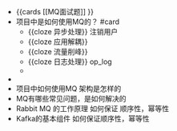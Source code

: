 - {{cards [[MQ面试题]] }}
- 项目中是如何使用MQ的？ #card
	- {{cloze 异步处理}} 注销用户
	- {{cloze 应用解耦}}
	- {{cloze 流量削峰}}
	- {{cloze 日志处理}} op_log
	-
-
- 项目中如何使用MQ 架构是怎样的
- MQ有哪些常见问题，是如何解决的
- Rabbit MQ 的工作原理 如何保证 顺序性，幂等性
- Kafka的基本组件 如何保证顺序性，幂等性